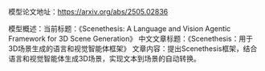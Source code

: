 模型论文地址：https://arxiv.org/abs/2505.02836

模型概述：当前标题：《Scenethesis: A Language and Vision Agentic Framework for 3D Scene Generation》
中文文章标题：《Scenethesis：用于3D场景生成的语言和视觉智能体框架》
文章内容：提出Scenethesis框架，结合语言和视觉智能体生成3D场景，实现文本到场景的自动转换。
